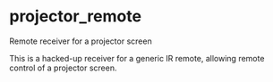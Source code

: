 # projector_remote
Remote receiver for a projector screen

This is a hacked-up receiver for a generic IR remote, allowing remote control of a projector screen.
